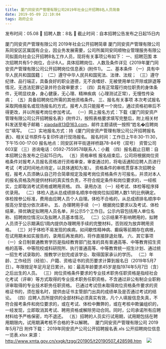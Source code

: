 ```yaml
---
title: 厦门同安资产管理有限公司2019年社会公开招聘8名人员简章
date: 2019-05-09 22:10:04
tags: 政府企业
---
```

发布时间：05.08   🌟   招聘人数：8名   🌈   截止时间：自本招聘公告发布之日起15日内
<!-- more -->
厦门同安资产管理有限公司
2019年社会公开招聘简章
厦门同安资产管理有限公司系同安区区属国有企业，因业务发展需要，公司所属同安同顺物业管理服务有限公司拟面向社会公开招聘8名工作人员，现将有关事项公布如下：
一、招聘范围
本次招聘共有5个岗位，合计8人。具体招聘岗位、人数及条件详见《2019年厦门同安资产管理有限公司公开招聘岗位信息表》(附件1)。
二、基本条件
（一）具有中华人民共和国国籍；
（二）遵守中华人民共和国宪法、法律、法规；
（三）遵守纪律、品行端正，具备良好的职业道德，无不良嗜好、无被使用单位开除或辞退等情况，无违法犯罪记录并符合政审要求；
（四）具有正常履行岗位职责的身体条件，无明显纹身，身心健康，无心理、精神疾病（心理测试正常），无慢性传染病；
（五）具备招聘岗位所需的其他资格条件。
三、报名有关事项
本次考试报名采取网络报名或现场报名的方式，报考人员只能报考一个岗位，通过资格初审后不得更改，并以所报考岗位参加考试。
（一）网上报名方式：下载《厦门同安资产管理有限公司公开招聘报名表》(附件2)，按照表格要求填写完整后，附上相关材料发送至电子邮箱：xiaodai813@163.com，邮件主题请统一按照“姓名�应聘岗位”填写。
（二）实地报名方式：持《厦门同安资产管理有限公司公开招聘报名表》、相关证书原件与复印件进行现场报名。
报名时间：工作日上午8:30-11:30，下午15:00-17:00
报名地点：同安区祥平街道祥桥路78-84号（双号）
资管公司603室
（三）咨询电话：0592-7559578联系人：小戴
（四）报名截止日期：自本招聘公告发布之日起15日内。
（五）资格审核
报名结束后，公司将根据岗位资格条件对报考人员报名资格进行资格审查，审查通过的，将电话通知应聘人员进行考试（考试时间地点待定，以具体通知为准）。
资格条件的审核贯穿本次招聘全程，报考人员须确认自己符合简章规定及报考岗位资格条件方可报名，并须对本人的报名资格及所提供材料的真实性负责，不符合规定条件和岗位要求的，一经核实，立即取消考试资格或聘用资格。
四、录用办法
（一）经考试、体检等程序择优录用。
（二）体检人选从总成绩排名顺序中按岗位拟招聘人数1:1的比例确定。体检按参公标准，费用由应聘人员个人自理。体检不合格的，从总成绩排名顺序中按高分至低分依次递补。
五、办理聘用手续
（一）根据岗位要求以及考试、体检结果，择优确定拟聘用人员名单，并公示5个工作日。公示内容包括用人单位名称、招聘岗位情况以及拟聘人员基本情况。
（二）公示结果不影响聘用的，拟聘人员须于公示期满后1周内提供办理聘用手续的完整材料，否则视为放弃聘用资格。
（三）对于体检不易发现的疾病，如间歇性精神病、癫痫等前期存在病根，在试用期未如实报告的，录用后再发病的，将作直接辞退处理。
六、其它事项
（一）全日制普通教育学历是指经教育部门批准的具有普通高等、中等教育招生资格的高等、中等院校或科研院所、执行普通高等、中等教育统一招生计划、通过统一招生考试录取的、按教学计划完成该学业、取得国家承认的学历。
（二）年龄、工作经历（经验）、户籍、资格证书的资历要求计算到报名日（2019年5月7日）。年限按足年足月足日累计。如：最高年龄要求45岁是指1974年5月7日（含）之后出生的人员。
（三）岗位资格条件要求的专业技术职务任职资格是指经社会化考试（评审）等方式取得的专业技术职务任职资格，不含通过非公有制企业职称评审取得的专业技术职务任职资格。
已通过考试但未取得岗位资格条件要求的资格证书的，须在报名时，提供由证书主管部门出具的成绩单及是否通过考试的结论。
（四）应聘人员所提供的全部材料必须真实有效，凡个人填报信息失真，不符合报考条件和岗位要求的，或在考试、体检中舞弊的，或在考核中欺骗组织的，一经发现，立即取消其考试、聘用资格或解除劳动合同。同时，公司承诺所有应聘材料给予严格保密，均不退还。
（五）招聘的人员实行试用期，试用期包括在聘用期限内，试用期满考核不合格的予以解聘。
 
厦门同安资产管理有限公司
2019年5月7日
附件下载：
2019年同安资产公司公开招聘报名表.xls
公开招聘岗位信息一览表.xlsx
来源：
http://www.xmta.gov.cn/xxgk/tzgg/201905/t20190507_428598.htm
 
 ![](https://cdn.weiweiblog.cn/20181015134814.png)